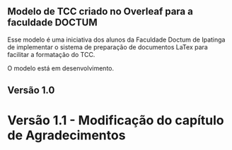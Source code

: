 ## Modelo de TCC criado no Overleaf para a faculdade DOCTUM

Esse modelo é uma iniciativa dos alunos da Faculdade Doctum de Ipatinga de implementar o sistema de preparação de documentos LaTex para facilitar a formatação do TCC.

O modelo está em desenvolvimento.

## Versão 1.0

# Versão 1.1 - Modificação do capítulo de Agradecimentos
